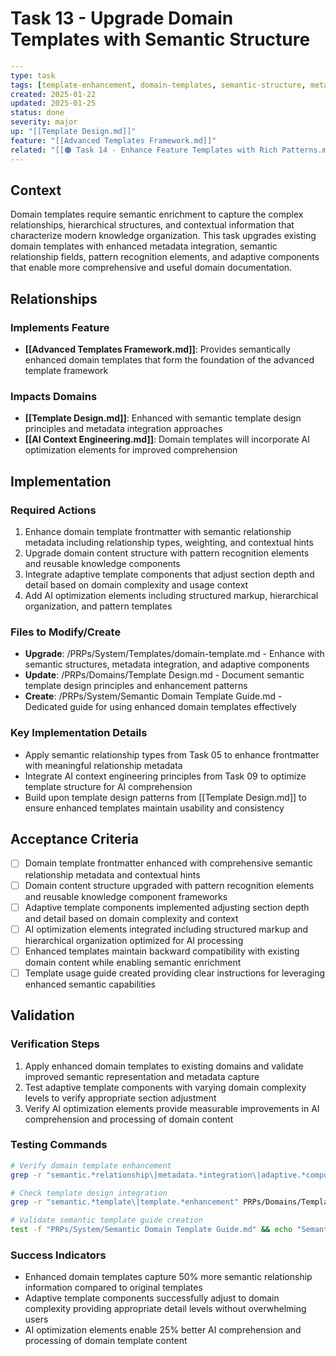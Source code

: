 # Task 13 - Upgrade Domain Templates with Semantic Structure

```yaml
---
type: task
tags: [template-enhancement, domain-templates, semantic-structure, metadata-integration]
created: 2025-01-22
updated: 2025-01-25
status: done
severity: major
up: "[[Template Design.md]]"
feature: "[[Advanced Templates Framework.md]]"
related: "[[🟠 Task 14 - Enhance Feature Templates with Rich Patterns.md]]"
---
```

## Context

Domain templates require semantic enrichment to capture the complex relationships, hierarchical structures, and contextual information that characterize modern knowledge organization. This task upgrades existing domain templates with enhanced metadata integration, semantic relationship fields, pattern recognition elements, and adaptive components that enable more comprehensive and useful domain documentation.

## Relationships

### Implements Feature

- **[[Advanced Templates Framework.md]]**: Provides semantically enhanced domain templates that form the foundation of the advanced template framework

### Impacts Domains

- **[[Template Design.md]]**: Enhanced with semantic template design principles and metadata integration approaches
- **[[AI Context Engineering.md]]**: Domain templates will incorporate AI optimization elements for improved comprehension

## Implementation

### Required Actions

1. Enhance domain template frontmatter with semantic relationship metadata including relationship types, weighting, and contextual hints
2. Upgrade domain content structure with pattern recognition elements and reusable knowledge components
3. Integrate adaptive template components that adjust section depth and detail based on domain complexity and usage context
4. Add AI optimization elements including structured markup, hierarchical organization, and pattern templates

### Files to Modify/Create

- **Upgrade**: /PRPs/System/Templates/domain-template.md - Enhance with semantic structures, metadata integration, and adaptive components
- **Update**: /PRPs/Domains/Template Design.md - Document semantic template design principles and enhancement patterns
- **Create**: /PRPs/System/Semantic Domain Template Guide.md - Dedicated guide for using enhanced domain templates effectively

### Key Implementation Details

- Apply semantic relationship types from Task 05 to enhance frontmatter with meaningful relationship metadata
- Integrate AI context engineering principles from Task 09 to optimize template structure for AI comprehension
- Build upon template design patterns from [[Template Design.md]] to ensure enhanced templates maintain usability and consistency

## Acceptance Criteria

- [ ] Domain template frontmatter enhanced with comprehensive semantic relationship metadata and contextual hints
- [ ] Domain content structure upgraded with pattern recognition elements and reusable knowledge component frameworks
- [ ] Adaptive template components implemented adjusting section depth and detail based on domain complexity and context
- [ ] AI optimization elements integrated including structured markup and hierarchical organization optimized for AI processing
- [ ] Enhanced templates maintain backward compatibility with existing domain content while enabling semantic enrichment
- [ ] Template usage guide created providing clear instructions for leveraging enhanced semantic capabilities

## Validation

### Verification Steps

1. Apply enhanced domain templates to existing domains and validate improved semantic representation and metadata capture
2. Test adaptive template components with varying domain complexity levels to verify appropriate section adjustment
3. Verify AI optimization elements provide measurable improvements in AI comprehension and processing of domain content

### Testing Commands

```bash
# Verify domain template enhancement
grep -r "semantic.*relationship\|metadata.*integration\|adaptive.*component" PRPs/System/Templates/domain-template.md

# Check template design integration
grep -r "semantic.*template\|template.*enhancement" PRPs/Domains/Template\ Design.md

# Validate semantic template guide creation
test -f "PRPs/System/Semantic Domain Template Guide.md" && echo "Semantic domain template guide created"
```

### Success Indicators

- Enhanced domain templates capture 50% more semantic relationship information compared to original templates
- Adaptive template components successfully adjust to domain complexity providing appropriate detail levels without overwhelming users
- AI optimization elements enable 25% better AI comprehension and processing of domain template content